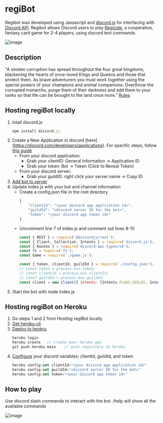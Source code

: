 # regiBot
Regibot was developed using Javascript and [discord.js](https://discord.js.org/#/) for interfacing with [Discord API](https://discord.com/developers/docs/intro). Regibot allows Discord users to play [Regicide](https://boardgamegeek.com/boardgame/307002/regicide), a cooperative, fantasy card game for 2-4 players, using discord text commands.

![image](https://lh3.googleusercontent.com/pw/AM-JKLWdt8dgd3qbk6O2WitgiAqAdLxBldtynDLEJaSfYCyRyUoQ5sJFnt-Ephd_qtjGhh1rdb5bLvifFDh9wf-CekxoTCRXFG-IjJ_dYtDoNg6vHvWEqd35zpcBrLuZIKAHe54xuw_tDNV9lqwtWh5R_7us=w475-h544-no?authuser=0)

## Description
"A sinister corruption has spread throughout the four great kingdoms, blackening the hearts of once-loved Kings and Queens and those that protect them. As brave adventurers you must work together using the special powers of your champions and animal companions. Overthrow the corrupted monarchs, purge them of their darkness
and add them to your ranks so that life can be brought to the land once more."
[Rules](https://www.badgersfrommars.com/assets/RegicideRulesA4.pdf)

## Hosting regiBot locally
1. Intall discord.js
    ```javascript
    npm install discord.js
    ```
2. Create a New Application in discord [here] (https://discord.com/developers/applications). For specific steps, follow [this guide](https://discordjs.guide/preparations/setting-up-a-bot-application.html)
    - From your discord application:
        - Grab your clientID: General Information -> Application ID
        - Grab your token: Bot -> Token (Click to Reveal Token)
    - From your discord server:
        - Grab your guildID: right click your server name -> Copy ID
3. [Add bot to server](https://discordjs.guide/preparations/adding-your-bot-to-servers.html#bot-invite-links)
4. Update index.js with your bot and channel information
    - Create a config.json file in the root directory
        ```javascript
        {
            "clientId": "<your discord app application id>",
            "guildId": "<discord server ID for the bot>",
            "token": "<your discord app token id>"
        }
        ```
    - Uncomment line 7 of index.js and comment out lines 8-10
        ```javascript
        const { REST } = require('@discordjs/rest');
        const { Client, Collection, Intents } = require('discord.js');
        const { Routes } = require('discord-api-types/v9');
        const fs = require('fs');
        const Game = require('./game.js');

        const { token, clientId, guildId } = require('./config.json');
        // const token = process.env.token;
        // const clientId = process.env.clientId;
        // const guildId = process.env.guildId;
        const client = new Client({ intents: [Intents.FLAGS.GUILDS, Intents.FLAGS.GUILD_MESSAGES] });
        ```
4. Start the bot with node index.js

## Hosting regiBot on Heroku
1. Do steps 1 and 2 from Hosting regiBot locally
2. [Get heroku-cli](https://devcenter.heroku.com/articles/heroku-cli)
3. [Deploy to heokru](https://devcenter.heroku.com/articles/deploying-nodejs#deploy-your-application-to-heroku)
    ```javascript
    heroku login
    heroku create   // create your heroku app
    git push heroku main    // push repository to heroku
    ```
4. [Configure](https://devcenter.heroku.com/articles/config-vars#managing-config-vars) your discord variables: clientId, guildId, and token.
    ```javascript
    heroku config:set clientId="<your discord app application id>"
    heroku config:set guildId="<discord server ID for the bot>"
    heroku config:set token="<your discord app token id>"
    ```

## How to play
Use discord slash commands to interact with the bot.
/help will show all the available commands

![image](https://lh3.googleusercontent.com/pw/AM-JKLX15pBJkm7hnrOmoh0PujkUKOwgdmhu5vakTZGUEVVtFJ6vxL3xKIqx3XmeOevF2GxXKqLPPsUT7vBDbm2BgU09Qv_J_4QBza1cIbZTzp5DonNGU1sWa-U0wj5zXvtfwH3zRAEP8gi0Zc3jFKlBs_L7=w482-h655-no?authuser=0)
